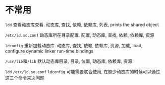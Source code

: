 # 不常用

`ldd` 查看动态库查看. 动态库, 查找, 依赖, 依赖库, 列表, prints the shared object

`/etc/ld.so.conf` 动态库所在目录配置. 配置, 动态库, 查找, 依赖, 依赖库, 资源

`ldconfig` 重新加载动态库.  动态库, 查找, 依赖, 依赖库, 资源, 加载, load, configure dynamic linker run-time bindings

`/usr/lib`和`/lib` 默认动态库目录, 目录, 位置, 动态库, 依赖库, 资源

`ldd` `/etc/ld.so.conf` `ldconfig` 可能需要联合使用, 在缺少动态库的时候可以通过这三个命令来决问题
